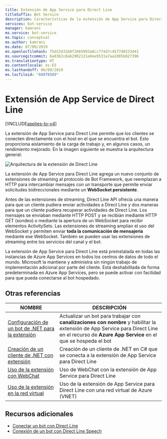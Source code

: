 ```yaml
---
title: Extensión de App Service para Direct Line
titleSuffix: Bot Service
description: Características de la extensión de App Service para Direct Line
services: bot-service
manager: kamrani
ms.service: bot-service
ms.topic: conceptual
ms.author: kamrani
ms.date: 07/09/2019
ms.openlocfilehash: f5d23d31b0f2665993a8cc774d7c4577d0333441
ms.sourcegitcommit: 6a83b2c8ab2902121e8ee9531a7aa2d85b827396
ms.translationtype: HT
ms.contentlocale: es-ES
ms.lasthandoff: 08/09/2019
ms.locfileid: "68970589"
---
```

# <a name="direct-line-app-service-extension"></a>Extensión de App Service de Direct Line

[!INCLUDE[applies-to-v4](includes/applies-to.md)]

La extensión de App Service para Direct Line permite que los clientes se conecten directamente con el host en el que se encuentra el bot. Esto proporciona aislamiento de la carga de trabajo y, en algunos casos, un rendimiento mejorado. En la imagen siguiente se muestra la arquitectura general:

![Arquitectura de la extensión de Direct Line](./media/channels/direct-line-extension-architecture.png)

La extensión de App Service para Direct Line agrega un nuevo conjunto de extensiones de streaming al protocolo de Bot Framework, que reemplazan a HTTP para intercambiar mensajes con un transporte que permite enviar solicitudes bidireccionales mediante un **WebSocket persistente**.

Antes de las extensiones de streaming, Direct Line API ofrecía una manera para que un cliente pudiera enviar actividades a Direct Line y dos maneras para que un cliente pudiera recuperar actividades de Direct Line. Los mensajes se enviaban mediante HTTP POST y se recibían mediante HTTP GET (sondeo) o mediante la apertura de un WebSocket para recibir elementos ActivitySets.
Las extensiones de streaming amplían el uso del WebSocket y permiten enviar **toda la comunicación de mensajería** mediante ese WebSocket. También se pueden usar las extensiones de streaming entre los servicios del canal y el bot.

La extensión de App Service para Direct Line está preinstalada en todas las instancias de Azure App Services en todos los centros de datos de todo el mundo. Microsoft la mantiene y administra sin ningún trabajo de implementación adicional por parte del cliente. Está deshabilitada de forma predeterminada en Azure App Services, pero se puede activar con facilidad para que pueda conectarse al bot hospedado.


## <a name="see-also"></a>Otras referencias

|NOMBRE|DESCRIPCIÓN|
|---|---|
|[Configuración de un bot de .NET para la extensión](bot-service-channel-directline-extension-net-bot.md)|Actualizar un bot para trabajar con **canalizaciones con nombre** y habilitar la extensión de App Service para Direct Line en el recurso de **Azure App Service** en el que se hospeda el bot  |
|[Creación de un cliente de .NET con extensión](bot-service-channel-directline-extension-net-client.md)|Creación de un cliente de .NET en C# que se conecta a la extensión de App Service para Direct Line|
|[Uso de la extensión con WebChat](bot-service-channel-directline-extension-webchat-client.md)|Uso de WebChat con la extensión de App Service para Direct Line|
|[Uso de la extensión en la red virtual](bot-service-channel-directline-extension-vnet.md)|Uso de la extensión de App Service para Direct Line con una red virtual de Azure (VNET)|

## <a name="addtional-resources"></a>Recursos adicionales

- [Conectar un bot con Direct Line](bot-service-channel-connect-directline.md)
- [Conexión de un bot con Direct Line Speech](bot-service-channel-connect-directlinespeech.md)
